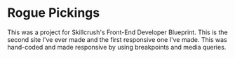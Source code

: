 # Rogue Pickings

This was a project for Skillcrush's Front-End Developer Blueprint. This is the second site I've ever made and the first responsive one I've made. This was hand-coded and made responsive by using breakpoints and media queries. 
